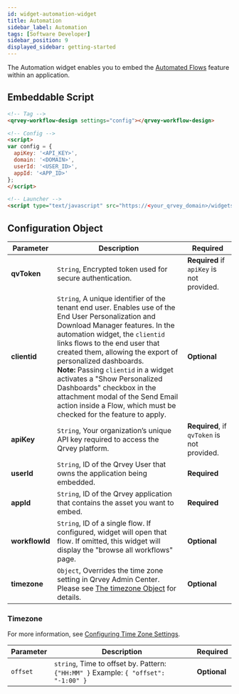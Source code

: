 ```yaml
---
id: widget-automation-widget
title: Automation
sidebar_label: Automation
tags: [Software Developer]
sidebar_position: 9
displayed_sidebar: getting-started
---
```


The Automation widget enables you to embed the [Automated Flows](../../../composer/09-Automation/introduction-to-automation.md) feature within an application.

## Embeddable Script

```html
<!-- Tag -->
<qrvey-workflow-design settings="config"></qrvey-workflow-design>

<!-- Config -->
<script>
var config = {
  apiKey: '<API_KEY>',
  domain: '<DOMAIN>',
  userId: '<USER_ID>',
  appId: '<APP_ID>'
};
</script>

<!-- Launcher -->
<script type="text/javascript" src="https://<your_qrvey_domain>/widgets-launcher/app.js"></script>
```

## Configuration Object

| **Parameter** | **Description** | **Required** |
| --- | --- | --- |
| **qvToken** | `String`, Encrypted token used for secure authentication. | **Required** if `apiKey` is not provided. |
| **clientid** | `String`, A unique identifier of the tenant end user. Enables use of the End User Personalization and Download Manager features. In the automation widget, the `clientid` links flows to the end user that created them, allowing the export of personalized dashboards. <br /> **Note:** Passing `clientid` in a widget activates a "Show Personalized Dashboards" checkbox in the attachment modal of the Send Email action inside a Flow, which must be checked for the feature to apply. | **Optional** |
| **apiKey** | `String`, Your organization’s unique API key required to access the Qrvey platform. | **Required**, if `qvToken` is not provided. |
| **userId** | `String`, ID of the Qrvey User that owns the application being embedded. | **Required**  || `domain` | `String`, The base URL of your Qrvey instance. | **Required** | 
| **appId** | `String`,  ID of the Qrvey application that contains the asset you want to embed. | **Required** |
| **workflowId** | `String`, ID of a single flow. If configured, widget will open that flow. If omitted, this widget will display the "browse all workflows" page. | **Optional** |
| **timezone** | `Object`, Overrides the time zone setting in Qrvey Admin Center. Please see [The timezone Object](#the-timezone-object) for details.  | **Optional** | 

### Timezone

For more information, see [Configuring Time Zone Settings](../../timezone-support.md).

| **Parameter** | **Description** | **Required** |
| --- | --- | --- |
| `offset` | `string`, Time to offset by. Pattern: `{"HH:MM" }` Example: `{ "offset": "-1:00" }`   | **Optional** | 